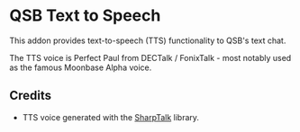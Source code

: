 # QSB Text to Speech
This addon provides text-to-speech (TTS) functionality to QSB's text chat.

The TTS voice is Perfect Paul from DECTalk / FonixTalk - most notably used as the famous Moonbase Alpha voice.

## Credits
- TTS voice generated with the [SharpTalk](https://github.com/whatsecretproject/SharpTalk) library.
